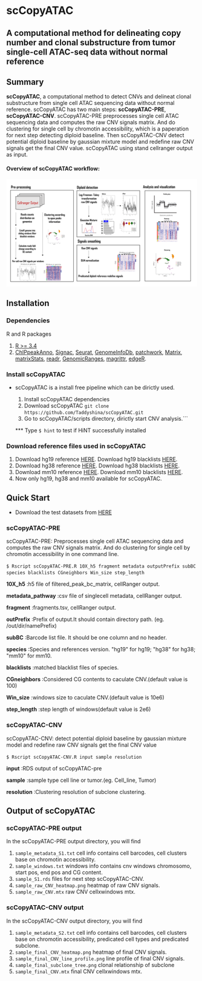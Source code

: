 # scCopyATAC
## A computational method for delineating copy number and clonal substructure from tumor single-cell ATAC-seq data without normal reference

## Summary
**scCopyATAC**, a computational method to detect CNVs and delineat clonal substructure from single cell ATAC sequencing data without normal reference. scCopyATAC has two main steps: **scCopyATAC-PRE**, **scCopyATAC-CNV**. scCopyATAC-PRE preprocesses single cell ATAC sequencing data and computes the raw CNV signals matrix. And do clustering for single cell by chromotin accessibility, which is a paperation for next step detecting diploid baseline. Then scCopyATAC-CNV detect potential diploid baseline by gaussian mixture model and redefine raw CNV signals get the final CNV value. scCopyATAC using stand cellranger output as input.

#### Overview of scCopyATAC workflow: 
<img src="https://github.com/Taddyshina/scCopyATAC/blob/main/figures/scCopyATAC_pipeline.png" width="800">

## Installation

### Dependencies
R and R packages

1. [R >= 3.4](https://www.r-project.org/)
2. [ChIPpeakAnno](https://www.bioconductor.org/packages/release/bioc/html/ChIPpeakAnno.html), [Signac](https://cloud.r-project.org/web/packages/Signac/index.html), [Seurat](https://cloud.r-project.org/web/packages/Seurat/index.html), [GenomeInfoDb](https://bioconductor.org/packages/release/bioc/html/GenomeInfoDb.html), [patchwork](https://cran.r-project.org/web/packages/patchwork/index.html), [Matrix](https://cran.r-project.org/web/packages/Matrix/index.html), [matrixStats](https://cran.r-project.org/web/packages/matrixStats/index.html), [readr](https://cran.r-project.org/web/packages/readr/index.html), [GenomicRanges](https://bioconductor.org/packages/release/bioc/html/GenomicRanges.html), [magrittr](https://cran.r-project.org/web/packages/magrittr/index.html), [edgeR](https://bioconductor.org/packages/release/bioc/html/edgeR.html).

### Install scCopyATAC

* scCopyATAC is a install free pipeline which can be dirictly used. 
  1. Install scCopyATAC dependencies
  2. Download scCopyATAC ```git clone https://github.com/Taddyshina/scCopyATAC.git```
  3. Go to scCopyATAC/scripts directory, dirictly start CNV analysis.```
  
  *** Type ```$ hint``` to test if HiNT successfully installed

### Download reference files used in scCopyATAC

1. Download hg19 reference [HERE](https://bioconductor.org/packages/release/data/annotation/html/BSgenome.Hsapiens.UCSC.hg19.html).  Download hg19 blacklists [HERE](https://bioconductor.org/packages/release/data/annotation/html/BSgenome.Hsapiens.UCSC.hg19.html).
2. Download hg38 reference [HERE](https://bioconductor.org/packages/release/data/annotation/html/BSgenome.Hsapiens.UCSC.hg38.html).  Download hg38 blacklists [HERE](https://bioconductor.org/packages/release/data/annotation/html/BSgenome.Hsapiens.UCSC.hg19.html).
3. Download mm10 reference [HERE](https://bioconductor.org/packages/release/data/annotation/html/BSgenome.Hsapiens.UCSC.hg38.html).  Download mm10 blacklists [HERE](https://bioconductor.org/packages/release/data/annotation/html/BSgenome.Hsapiens.UCSC.hg19.html).
4. Now only hg19, hg38 and mm10 available for scCopyATAC.

## Quick Start

* Download the test datasets from [HERE]()

### scCopyATAC-PRE
scCopyATAC-PRE: Preprocesses single cell ATAC sequencing data and computes the raw CNV signals matrix. And do clustering for single cell by chromotin accessibility in one command line.

```$ Rscript scCopyATAC-PRE.R 10X_h5 fragment metadata outputPrefix subBC species blacklists CGneighbors Win_size step_length```

**10X_h5**              :h5 file of filtered_peak_bc_matrix, cellRanger output.

**metadata_pathway**           :csv file of singlecell metadata, cellRanger output.

**fragment**			:fragments.tsv, cellRanger output.

**outPrefix**			:Prefix of output.It should contain directory path. (eg. /out/dir/namePrefix)

**subBC**				:Barcode list file. It should be one column and no header.

**species**             :Species and references version. "hg19" for hg19; "hg38" for hg38; "mm10" for mm10.

**blacklists**          :matched blacklist files of species.

**CGneighbors**         :Considered CG contents to caculate CNV.(default value is 100)

**Win_size**            :windows size to caculate CNV.(default value is 10e6)

**step_length**         :step length of windows(default value is 2e6)



### scCopyATAC-CNV
scCopyATAC-CNV: detect potential diploid baseline by gaussian mixture model and redefine raw CNV signals get the final CNV value

```$ Rscript scCopyATAC-CNV.R input sample resolution```

**input**              :RDS output of scCopyATAC-pre

**sample**           :sample type cell line or tumor.(eg. Cell_line, Tumor)

**resolution**			:Clustering resolution of subclone clustering.


## Output of scCopyATAC
### scCopyATAC-PRE output
In the scCopyATAC-PRE output directory, you will find

1. ```sample_metadata_S1.txt``` cell info contains cell barcodes, cell clusters base on chromotin accessibility.
2. ```sample_windows.txt``` windows info contains cnv windows chromosomo, start pos, end pos and CG content.
3. ```sample_S1.rds``` files for next step scCopyATAC-CNV.
4. ```sample_raw_CNV_heatmap.png``` heatmap of raw CNV signals.
5. ```sample_raw_CNV.mtx``` raw CNV cellxwindows mtx.

### scCopyATAC-CNV output
In the scCopyATAC-CNV output directory, you will find

1. ```sample_metadata_S2.txt``` cell info contains cell barcodes, cell clusters base on chromotin accessibility, predicated cell types and predicated subclone.
2. ```sample_final_CNV_heatmap.png``` heatmap of final CNV signals.
3. ```sample_final_CNV_line_profile.png``` line profile of final CNV signals.
4. ```sample_final_subclone_tree.png``` clonal relationship of subclone
5. ```sample_final_CNV.mtx``` final CNV cellxwindows mtx.
